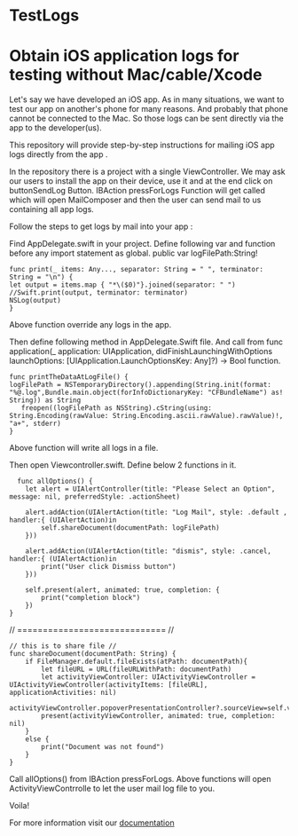 # TestLogs
# Obtain iOS application logs for testing without Mac/cable/Xcode

Let's say we have developed an iOS app. As in many situations, we want to test our app on another's phone for many reasons. And probably that phone cannot be connected to the Mac. So those logs can be sent directly via the app to the developer(us).

This repository will provide step-by-step instructions for mailing iOS app logs directly from the app . 

In the repository there is a project with a single ViewController. We may ask our users to install the app on their device, use it and at the end click on buttonSendLog Button. IBAction pressForLogs
Function will get called which will open MailComposer and then the user can send mail to us containing all app logs.

Follow the steps to get logs by mail into your app :

Find AppDelegate.swift in your project. Define following var and function before any import statement as global.
public var logFilePath:String!
 
    func print(_ items: Any..., separator: String = " ", terminator: String = "\n") {
    let output = items.map { "*\($0)"}.joined(separator: " ")
    //Swift.print(output, terminator: terminator)
    NSLog(output)
    }
 
Above function override any logs in the app.

Then define following method in AppDelegate.Swift file. And call from   func application(_ application: UIApplication, didFinishLaunchingWithOptions launchOptions: [UIApplication.LaunchOptionsKey: Any]?) -> Bool function.

    func printTheDataAtLogFile() {
    logFilePath = NSTemporaryDirectory().appending(String.init(format: "%@.log",Bundle.main.object(forInfoDictionaryKey: "CFBundleName") as! String)) as String
       freopen((logFilePath as NSString).cString(using: String.Encoding(rawValue: String.Encoding.ascii.rawValue).rawValue)!, "a+", stderr)
    }
Above function will write all logs in a file.

Then open Viewcontroller.swift. Define below 2 functions in it. 


      func allOptions() {
        let alert = UIAlertController(title: "Please Select an Option", message: nil, preferredStyle: .actionSheet)
        
        alert.addAction(UIAlertAction(title: "Log Mail", style: .default , handler:{ (UIAlertAction)in
            self.shareDocument(documentPath: logFilePath)
        }))
        
        alert.addAction(UIAlertAction(title: "dismis", style: .cancel, handler:{ (UIAlertAction)in
            print("User click Dismiss button")
        }))
        
        self.present(alert, animated: true, completion: {
            print("completion block")
        })
    }
 
  //  ============================= //
 
    // this is to share file //
    func shareDocument(documentPath: String) {
        if FileManager.default.fileExists(atPath: documentPath){
            let fileURL = URL(fileURLWithPath: documentPath)
            let activityViewController: UIActivityViewController = UIActivityViewController(activityItems: [fileURL], applicationActivities: nil)
            activityViewController.popoverPresentationController?.sourceView=self.view
            present(activityViewController, animated: true, completion: nil)
        }
        else {
            print("Document was not found")
        }
    }
Call allOptions() from IBAction pressForLogs. Above functions will open ActivityViewContrrolle to let the user mail log file to you.


Voila!

For more information visit our [documentation](https://www.google.com)
